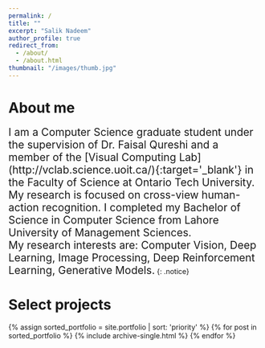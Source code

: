 ```yaml
---
permalink: /
title: ""
excerpt: "Salik Nadeem"
author_profile: true
redirect_from: 
  - /about/
  - /about.html
thumbnail: "/images/thumb.jpg"
---
```



About me
======

<span style="font-size:1.5em;">
I am a Computer Science graduate student under the supervision of Dr. Faisal Qureshi and a member of the [Visual Computing Lab](http://vclab.science.uoit.ca/){:target='_blank'} in the Faculty of Science at Ontario Tech University. My research is focused on cross-view human-action recognition. I completed my Bachelor of Science in Computer Science from Lahore University of Management Sciences.   
<br>
My research interests are:
Computer Vision, Deep Learning, Image Processing, Deep Reinforcement Learning, Generative Models.</span>
{: .notice}


Select projects
======

{% assign sorted_portfolio = site.portfolio | sort: 'priority' %}
{% for post in sorted_portfolio %}
  {% include archive-single.html %}
{% endfor %}



